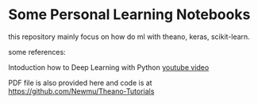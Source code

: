 Some Personal Learning Notebooks
================

this repository mainly focus on how do ml with theano, keras, scikit-learn.




some references:

Intoduction how to Deep Learning with Python [youtube video](https://www.youtube.com/watch?v=S75EdAcXHKk)

PDF file is also provided here and code is at https://github.com/Newmu/Theano-Tutorials
